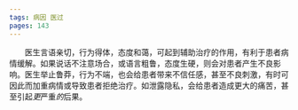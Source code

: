 ```yaml
---
tags: 病因 医过
pages: 143
---
```

&emsp;&emsp;医生言语亲切，行为得体，态度和蔼，可起到辅助治疗的作用，有利于患者病情缓解。如果说话不注意场合，或语言粗鲁，态度生硬，则会对患者产生不良影响。医生举止鲁莽，行为不端，也会给患者带来不信任感，甚至不良刺激，有时可因此而加重病情或导致患者拒绝治疗。如泄露隐私，会给患者造成更大的痛苦，甚至引起<dfn>更</dfn>严重<dfn>的</dfn>后果。